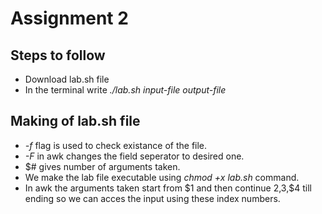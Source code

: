 # Assignment 2


## Steps to follow

* Download lab.sh file
* In the terminal write   *./lab.sh input-file output-file*

## Making of lab.sh file

* *-f* flag is used to check existance of the file.
* *-F* in awk changes the field seperator to desired one.
* $# gives number of arguments taken.
* We make the lab file executable using *chmod +x lab.sh* command.
* In awk the arguments taken start from $1 and  then continue $2,$3,$4 till ending so we can acces the input using these index numbers.
